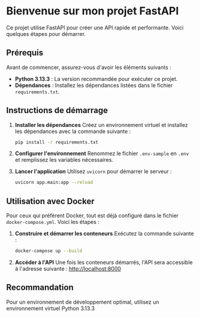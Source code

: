 # Bienvenue sur mon projet FastAPI

Ce projet utilise FastAPI pour créer une API rapide et performante. Voici quelques étapes pour démarrer.

## Prérequis

Avant de commencer, assurez-vous d'avoir les éléments suivants :

- **Python 3.13.3** : La version recommandée pour exécuter ce projet.
- **Dépendances** : Installez les dépendances listées dans le fichier `requirements.txt`.

## Instructions de démarrage

1. **Installer les dépendances**
   Créez un environnement virtuel et installez les dépendances avec la commande suivante :

   ```bash
   pip install -r requirements.txt
   ```

2. **Configurer l'environnement**
   Renommez le fichier `.env-sample` en `.env` et remplissez les variables nécessaires.

3. **Lancer l'application**
   Utilisez `uvicorn` pour démarrer le serveur :

   ```bash
   uvicorn app.main:app --reload
   ```

## Utilisation avec Docker

Pour ceux qui préfèrent Docker, tout est déjà configuré dans le fichier `docker-compose.yml`. Voici les étapes :

1. **Construire et démarrer les conteneurs**
   Exécutez la commande suivante :

   ```bash
   docker-compose up --build
   ```

2. **Accéder à l'API**
   Une fois les conteneurs démarrés, l'API sera accessible à l'adresse suivante :
   [http://localhost:8000](http://localhost:8000)

## Recommandation

Pour un environnement de développement optimal, utilisez un environnement virtuel Python 3.13.3
